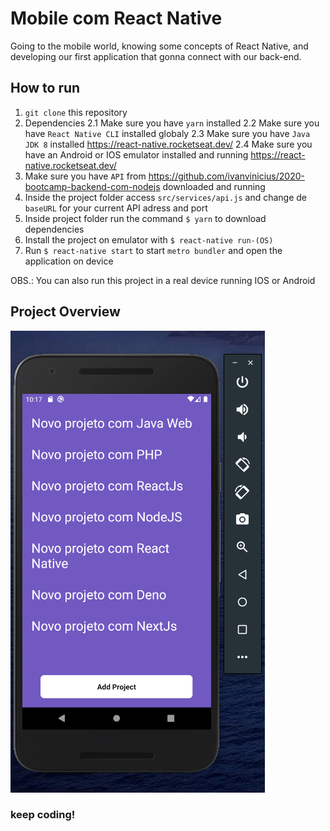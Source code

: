 # Mobile com React Native

Going to the mobile world, knowing some concepts of React Native, and developing our first application that gonna connect with our back-end.

## How to run

1. `git clone` this repository
2. Dependencies
  2.1 Make sure you have `yarn` installed
  2.2 Make sure you have `React Native CLI` installed globaly
  2.3 Make sure you have `Java JDK 8` installed https://react-native.rocketseat.dev/
  2.4 Make sure you have an Android or IOS emulator installed and running https://react-native.rocketseat.dev/
3. Make sure you have `API` from https://github.com/ivanvinicius/2020-bootcamp-backend-com-nodejs downloaded and running
4. Inside the project folder access `src/services/api.js` and change de `baseURL` for your current API adress and port 
5. Inside project folder run the command `$ yarn` to download dependencies
6. Install the project on emulator with `$ react-native run-(OS)` 
7. Run `$ react-native start` to start `metro bundler` and open the application on device

OBS.: You can also run this project in a real device running IOS or Android

## Project Overview

![Screenshot](assets/img1.png)

### keep coding!